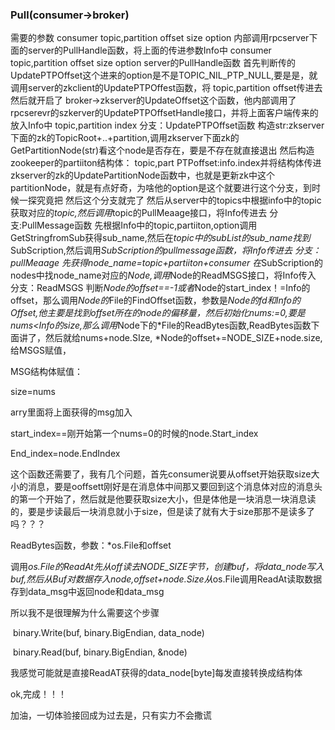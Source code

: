 ### Pull(consumer->broker)
需要的参数
consumer
topic,partition
offset
size
option
内部调用rpcserver下面的server的PullHandle函数，将上面的传进参数Info中
consumer
topic,partition
offset
size
option
server的PullHandle函数
首先判断传的UpdatePTPOffset这个进来的option是不是TOPIC_NIL_PTP_NULL,要是是，就调用server的zkclient的UpdatePTPOffest函数，将
topic,partition
offset传进去
然后就开启了
broker->zkserver的UpdateOffset这个函数，他内部调用了rpcserevr的szkerver的UpdatePTPOffsetHandle接口，并将上面客户端传来的放入Info中
topic,partition
index
分支：UpdatePTPOffset函数
构造str:zkserver下面的zk的TopicRoot+..+partition,调用zkserver下面zk的GetPartitionNode(str)看这个node是否存在，要是不存在就直接退出
然后构造zookeeper的partiiton结构体：
topic,part
PTPoffset:info.index并将结构体传进zkserver的zk的UpdatePartitionNode函数中，也就是更新zk中这个partitionNode，就是有点好奇，为啥他的option是这个就要进行这个分支，到时候一探究竟把
然后这个分支就完了
然后从server中的topics中根据info中的topic获取对应的*topic,然后调用*topic的PullMeaage接口，将Info传进去
分支:PullMessage函数
先根据Info中的topic,partiiton,option调用GetStringfromSub获得sub_name,然后在*topic中的subList的sub_name找到*SubScription,然后调用*SubScription的pullmessage函数，将Info传进去
分支：pullMeaage
先获得node_name=topic+partiiton+consumer
在*SubScription的nodes中找node_name对应的*Node,调用*Node的ReadMSGS接口，将Info传入
分支：ReadMSGS
判断*Node的offset==-1或者*Node的start_index！=Info的offset，那么调用*Node的*File的FindOffset函数，参数是*Node的fd和Info的Offset,他主要是找到offset所在的node的偏移量，然后初始化nums:=0,要是nums<Info的size,那么调用*Node下的*File的ReadBytes函数,ReadBytes函数下面讲了，然后就给nums+node.SIze, *Node的offset+=NODE_SIZE+node.size,给MSGS赋值，

MSG结构体赋值：

size=nums

arry里面将上面获得的msg加入

start_index==刚开始第一个nums=0的时候的node.Start_index

End_index=node.EndIndex

这个函数还需要了，我有几个问题，首先consumer说要从offset开始获取size大小的消息，要是ooffsett刚好是在消息体中间那又要回到这个消息体对应的消息头的第一个开始了，然后就是他要获取size大小，但是体他是一块消息一块消息读的，要是步读最后一块消息就小于size，但是读了就有大于size那那不是读多了吗？？？

ReadBytes函数，参数：*os.File和offset

调用*os.File的ReadAt先从off读去NODE_SIZE字节，创建buf，将data_node写入buf,然后从Buf对数据存入node,offset+node.Size从*os.File调用ReadAt读取数据存到data_msg中返回node和data_msg

所以我不是很理解为什么需要这个步骤

​    binary.Write(buf, binary.BigEndian, data_node)

​    binary.Read(buf, binary.BigEndian, &node)

我感觉可能就是直接ReadAT获得的data_node[byte]每发直接转换成结构体

ok,完成！！！

加油，一切体验接回成为过去是，只有实力不会撒谎

